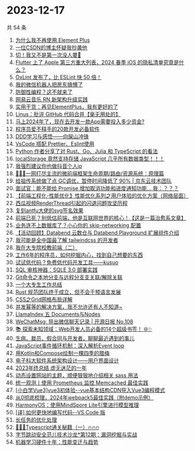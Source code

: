 # 2023-12-17

共 54 条

<!-- BEGIN JUEJIN -->
<!-- 最后更新时间 2023-12-17 08:33:01 +0800 -->
1. [为什么我不再使用 Element Plus](https://juejin.cn/post/7311871555528998966)
1. [一位CSDN的博主怀疑我抄袭他](https://juejin.cn/post/7312273015874338857)
1. [切！我又不是第一次没人要🤡](https://juejin.cn/post/7312304122535133220)
1. [Flutter 上了 Apple 第三方重大列表，2024 春季 iOS 的隐私清单究竟是什么？](https://juejin.cn/post/7311876701909549065)
1. [OxLint 发布了，比 ESLint 快 50 倍！](https://juejin.cn/post/7312338839695212571)
1. [我的微信机器人把房东搞懵了](https://juejin.cn/post/7311997169950556211)
1. [防御性编程？这不就来了](https://juejin.cn/post/7312376672665075722)
1. [网易云音乐 RN 新架构升级实践](https://juejin.cn/post/7312176750591934516)
1. [实用干货：再见ElementPlus，我有更好的了](https://juejin.cn/post/7312818330153091098)
1. [Linus：批评 GitHub 代码合并【毫无用处的】](https://juejin.cn/post/7312293783973675008)
1. [马上2024年了，现在去开发一款App需要投入多少资金?](https://juejin.cn/post/7312353213348347916)
1. [程序员爱不释手的20款开发必备软件](https://juejin.cn/post/7311959845539741696)
1. [DDD学习与感悟——向屎山冲锋](https://juejin.cn/post/7311871555528704054)
1. [VsCode 搭配 Prettier、Eslint使用](https://juejin.cn/post/7311633278498504744)
1. [Python 作者分享了对 Rust、Go、Julia 和 TypeScript 的看法](https://juejin.cn/post/7311958067163463743)
1. [localStorage 竟然支持存储 JavaScript 几乎所有数据类型！！！](https://juejin.cn/post/7311876701910908937)
1. [我强烈建议你也做抖音个人ip](https://juejin.cn/post/7312404619518853146)
1. [🥇🥇🥇一网打尽主流的微前端框架生命周期/路由/资源系统：原理篇](https://juejin.cn/post/7311907901047324722)
1. [给祖传系统做了点 GC调优，暂停时间降低了 90% | 京东云技术团队](https://juejin.cn/post/7311623433817571365)
1. [面试官：能不能给 Promise 增加取消功能和进度通知功能...  我：？？？](https://juejin.cn/post/7312349904046735400)
1. [【前端工程化-性能优化】性能优化系列之用户体验的优化方案（网络层面）](https://juejin.cn/post/7311876701910925321)
1. [西瓜视频RenderThread引起的闪退问题攻坚历程](https://juejin.cn/post/7312304122535198756)
1. [复刻antfu大佬的svg签名效果](https://juejin.cn/post/7311932190442324003)
1. [前端已死？别低估前端，他是互联网世界的核心！【这是一篇治愈系文章】](https://juejin.cn/post/7312284396711919651)
1. [业务连不上数据库了？小心你的 skip-networking 配置](https://juejin.cn/post/7311602698712498227)
1. [【活动回顾】Databend 云数仓与 Databend Playground 扩展组件介绍](https://juejin.cn/post/7312241785543475215)
1. [我可能是全中国最了解 tailwindcss 的开发者](https://juejin.cn/post/7312723512724209718)
1. [我在大专院校教前端（二）](https://juejin.cn/post/7312797734771408930)
1. [工作6年的程序员，如何挖掘内心，找到自己想要的东西](https://juejin.cn/post/7312266765123010600)
1. [试试低代码？免费低代码开发工具——kusuo](https://juejin.cn/post/7312353149812785193)
1. [SQL 审核神器：SQLE 3.0 部署实践](https://juejin.cn/post/7312035320376508442)
1. [Git命令之本地分支与远程分支支关联/解除关联](https://juejin.cn/post/7312352526706753577)
1. [一个大专生工作总结](https://juejin.cn/post/7312352526706524201)
1. [Rust 规范团队终于成立，但不会干预语言发展](https://juejin.cn/post/7312266765123780648)
1. [CSS之Grid网格布局详解](https://juejin.cn/post/7311631975470465039)
1. [并发幂等的解决方案，我不允许还有人不知道~](https://juejin.cn/post/7311736237899366409)
1. [LlamaIndex 五 Documents与Nodes](https://juejin.cn/post/7311618702591868954)
1. [WeChatMsg: 导出微信聊天记录 | 开源日报 No.108](https://juejin.cn/post/7312353826082357302)
1. [📚 探索未知领域：Web开发人员必备的14个超级书签！ 🌐✨](https://juejin.cn/post/7312241785542492175)
1. [生病、裁员、假合同与开发者。聊聊最近遇到的事儿](https://juejin.cn/post/7312722655224627212)
1. [JavaScript事件循环机制：深入解析Event loop](https://juejin.cn/post/7312275586256814130)
1. [用Kotlin和Compose绘制一棵四季的腊梅](https://juejin.cn/post/7311997169950048307)
1. [电子科大软件系统架构设计——用户界面设计](https://juejin.cn/post/7312273015874355241)
1. [2023年终总结 虚无迷茫的一年](https://juejin.cn/post/7312271879581417510)
1. [动态设置网站的主题，顺便狠狠地介绍相关 sass 用法](https://juejin.cn/post/7311881316051435554)
1. [统一观测丨使用 Prometheus 监控 Memcached 最佳实践](https://juejin.cn/post/7312352526706868265)
1. [[小白学Vue3]vue3初体验--vue基本结构CDN导入Vue3编程模式](https://juejin.cn/post/7312352526707032105)
1. [从0彻底梳理，2024年webpack5最佳实践（附demo示例）](https://juejin.cn/post/7312294489220677632)
1. [HarmonyOS：使用MindSpore Lite引擎进行模型推理](https://juejin.cn/post/7312035320375377946)
1. [[译] 如何更快地编写代码--VS Code 版](https://juejin.cn/post/7312342529664008218)
1. [长任务的优化处理](https://juejin.cn/post/7311632859085176832)
1. [🚀🚀🚀Typescript通关秘籍（一）🔥🔥🔥](https://juejin.cn/post/7312722655224741900)
1. [字节跳动安全范儿技术沙龙*第12期：漏洞挖掘与实战](https://juejin.cn/post/7311602485864628234)
1. [机器学习硬件十年：性能变迁与趋势](https://juejin.cn/post/7311972542805475379)
<!-- END JUEJIN -->